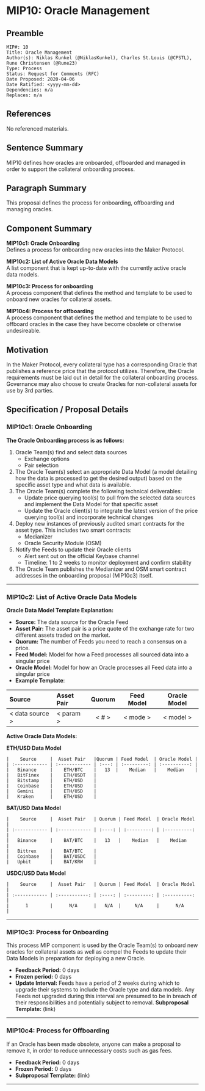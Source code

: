 # MIP10: Oracle Management


## Preamble

    MIP#: 10
    Title: Oracle Management 
    Author(s): Niklas Kunkel (@NiklasKunkel), Charles St.Louis (@CPSTL), Rune Christensen (@Rune23)
    Type: Process
    Status: Request for Comments (RFC)
    Date Proposed: 2020-04-06
    Date Ratified: <yyyy-mm-dd>
    Dependencies: n/a
    Replaces: n/a
    

## References
No referenced materials.

## Sentence Summary

MIP10 defines how oracles are onboarded, offboarded and managed in order to support the collateral onboarding process.

## Paragraph Summary

This proposal defines the process for onboarding, offboarding and managing oracles.

## Component Summary

**MIP10c1: Oracle Onboarding**  
Defines a process for onboarding new oracles into the Maker Protocol.

**MIP10c2: List of Active Oracle Data Models**  
A list component that is kept up-to-date with the currently active oracle data models.

**MIP10c3: Process for onboarding**  
A process component that defines the method and template to be used to onboard new oracles for collateral assets.

**MIP10c4: Process for offboarding**  
A process component that defines the method and template to be used to offboard oracles in the case they have become obsolete or otherwise undesireable.

## Motivation

In the Maker Protocol, every collateral type has a corresponding Oracle that publishes a reference price that the protocol utilizes. Therefore, the Oracle requirements must be laid out in detail for the collateral onboarding process. Governance may also choose to create Oracles for non-collateral assets for use by 3rd parties.

## Specification / Proposal Details

### MIP10c1: Oracle Onboarding

**The Oracle Onboarding process is as follows:**

1. Oracle Team(s) find and select data sources
    - Exchange options
    - Pair selection
2. The Oracle Team(s) select an appropriate Data Model (a model detailing how the data is processed to get the desired output) based on the specific asset type and what data is available.
3. The Oracle Team(s) complete the following technical deliverables:
    - Update price querying tool(s) to pull from the selected data sources and implement the Data Model for that specific asset
    - Update the Oracle client(s) to integrate the latest version of the price querying tool(s) and incorporate technical changes
4. Deploy new instances of previously audited smart contracts for the asset type. This includes two smart contracts:
    - Medianizer
    - Oracle Security Module (OSM) 
5. Notify the Feeds to update their Oracle clients 
    - Alert sent out on the official Keybase channel
    - Timeline: 1 to 2 weeks to monitor deployment and confirm stability
6. The Oracle Team publishes the Medianizer and OSM smart contract addresses in the onboarding proposal (MIP10c3) itself.

---

### MIP10c2: List of Active Oracle Data Models

**Oracle Data Model Template Explanation:**
- **Source:** The data source for the Oracle Feed
- **Asset Pair:** The asset pair is a price quote of the exchange rate for two different assets traded on the market.
- **Quorum:** The number of Feeds you need to reach a consensus on a price.
- **Feed Model:**  Model for how a Feed processes all sourced data into a singular price
- **Oracle Model:** Model for how an Oracle processes all Feed data into a singular price
- **Example Template**:

| Source |  Asset Pair   | Quorum | Feed Model  | Oracle Model |
| :------------ | :------------ | :----: | :---------: | :----------: |
| < data source >  |   < param >     |  < # >   |   < mode >   |    < model >    |

**Active Oracle Data Models:**

**ETH/USD Data Model**

    |    Source     |  Asset Pair   |Quorum | Feed Model  | Oracle Model |
    | :------------ | :------------ | :---: | :---------: | :----------: |
    |   Binance     |    ETH/BTC    |   13  |    Median   |    Median    |
    |   BitFinex    |    ETH/USDT   |
    |   Bitstamp    |    ETH/USD    |
    |   Coinbase    |    ETH/USD    |
    |   Gemini      |    ETH/USD    |
    |   Kraken      |    ETH/USD    |

**BAT/USD Data Model**

    |    Source     |  Asset Pair   | Quorum | Feed Model  | Oracle Model |
    | :------------ | :------------ | :----: | :---------: | :----------: |
    |   Binance     |    BAT/BTC    |   13   |    Median   |    Median    |
    |   Bittrex     |    BAT/BTC    |
    |   Coinbase    |    BAT/USDC   |
    |   Upbit       |    BAT/KRW    |

**USDC/USD Data Model**

    |    Source     |  Asset Pair   | Quorum | Feed Model  | Oracle Model |
    | :------------ | :-----------: | :----: | :---------: | :----------: |
    |      1        |      N/A      |   N/A  |     N/A     |      N/A     |

---
### MIP10c3: Process for Onboarding


This process MIP component is used by the Oracle Team(s) to onboard new oracles for collateral assets as well as compel the Feeds to update their Data Models in preparation for deploying a new Oracle.

- **Feedback Period:** 0 days
- **Frozen period:** 0 days
- **Update Interval:** Feeds have a period of 2 weeks during which to upgrade their systems to include the Oracle type and data models. Any Feeds not upgraded during this interval are presumed to be in breach of their responsibilities and potentially subject to removal.
**Subproposal Template:** (link)
    
---

### MIP10c4: Process for Offboarding

If an Oracle has been made obsolete, anyone can make a proposal to remove it, in order to reduce unnecessary costs such as gas fees. 
- **Feedback Period:** 0 days
- **Frozen Period:** 0 days
- **Subproposal Template:** (link)

---
